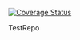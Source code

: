 [![Coverage Status](https://coveralls.io/repos/github/AtomAlex/testrepo/badge.svg?branch=master)](https://coveralls.io/github/AtomAlex/testrepo?branch=master)

TestRepo
